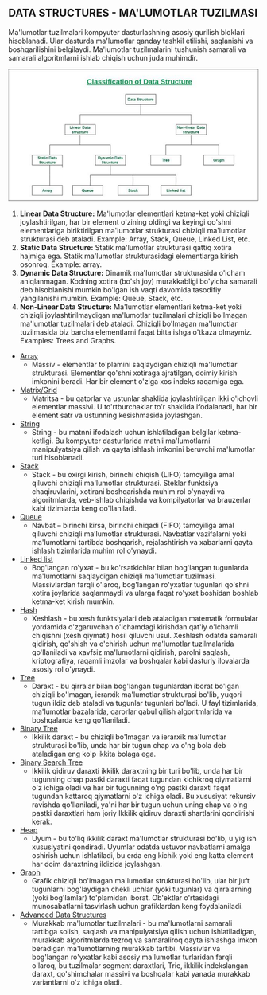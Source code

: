 ## DATA STRUCTURES - MA'LUMOTLAR TUZILMASI

Ma'lumotlar tuzilmalari kompyuter dasturlashning asosiy qurilish bloklari hisoblanadi. Ular dasturda ma'lumotlar qanday tashkil etilishi,
saqlanishi va boshqarilishini belgilaydi. Ma'lumotlar tuzilmalarini tushunish samarali va samarali algoritmlarni ishlab chiqish uchun juda muhimdir.

<p align="center">
<img src="../images/classification-ds.jpg">
</p>

1. **Linear Data Structure:** Ma'lumotlar elementlari ketma-ket yoki chiziqli joylashtirilgan, har bir element o'zining oldingi va keyingi qo'shni elementlariga
   biriktirilgan ma'lumotlar strukturasi chiziqli ma'lumotlar strukturasi deb ataladi.
   Example: Array, Stack, Queue, Linked List, etc.
2. **Static Data Structure:** Statik ma'lumotlar strukturasi qattiq xotira hajmiga ega. Statik ma'lumotlar strukturasidagi elementlarga kirish osonroq.
   Example: array.
3. **Dynamic Data Structure:** Dinamik ma'lumotlar strukturasida o'lcham aniqlanmagan. Kodning xotira (bo'sh joy) murakkabligi bo'yicha samarali deb hisoblanishi
   mumkin bo'lgan ish vaqti davomida tasodifiy yangilanishi mumkin.
   Example: Queue, Stack, etc.
4. **Non-Linear Data Structure:** Ma'lumotlar elementlari ketma-ket yoki chiziqli joylashtirilmaydigan ma'lumotlar tuzilmalari chiziqli bo'lmagan ma'lumotlar
   tuzilmalari deb ataladi. Chiziqli bo'lmagan ma'lumotlar tuzilmasida biz barcha elementlarni faqat bitta ishga o'tkaza olmaymiz.
   Examples: Trees and Graphs.

- [Array](./array.md)
  - Massiv - elementlar to'plamini saqlaydigan chiziqli ma'lumotlar strukturasi. Elementlar qo'shni xotiraga ajratilgan,
    doimiy kirish imkonini beradi. Har bir element o'ziga xos indeks raqamiga ega.
- [Matrix/Grid](./matrix.md)
  - Matritsa - bu qatorlar va ustunlar shaklida joylashtirilgan ikki o'lchovli elementlar massivi. U to'rtburchaklar to'r shaklida ifodalanadi, har bir element satr va ustunning kesishmasida joylashgan.
- [String](./string.md)
  - String - bu matnni ifodalash uchun ishlatiladigan belgilar ketma-ketligi. Bu kompyuter dasturlarida matnli ma'lumotlarni manipulyatsiya qilish va qayta ishlash imkonini beruvchi ma'lumotlar turi hisoblanadi.
- [Stack](./stack.md)
  - Stack - bu oxirgi kirish, birinchi chiqish (LIFO) tamoyiliga amal qiluvchi chiziqli ma'lumotlar strukturasi. Steklar funktsiya chaqiruvlarini, xotirani boshqarishda muhim rol o'ynaydi va algoritmlarda, veb-ishlab chiqishda va kompilyatorlar va brauzerlar kabi tizimlarda keng qo'llaniladi.
- [Queue](./queue.md)
  - Navbat – birinchi kirsa, birinchi chiqadi (FIFO) tamoyiliga amal qiluvchi chiziqli ma’lumotlar strukturasi. Navbatlar vazifalarni yoki ma'lumotlarni tartibda boshqarish, rejalashtirish va xabarlarni qayta ishlash tizimlarida muhim rol o'ynaydi.
- [Linked list](./linked-list.md)
  - Bog'langan ro'yxat - bu ko'rsatkichlar bilan bog'langan tugunlarda ma'lumotlarni saqlaydigan chiziqli ma'lumotlar tuzilmasi. Massivlardan farqli o'laroq, bog'langan ro'yxatlar tugunlari qo'shni xotira joylarida saqlanmaydi va ularga faqat ro'yxat boshidan boshlab ketma-ket kirish mumkin.
- [Hash](./hash.md)
  - Xeshlash - bu xesh funktsiyalari deb ataladigan matematik formulalar yordamida o'zgaruvchan o'lchamdagi kirishdan qat'iy o'lchamli chiqishni (xesh qiymati) hosil qiluvchi usul. Xeshlash odatda samarali qidirish, qo'shish va o'chirish uchun ma'lumotlar tuzilmalarida qo'llaniladi va xavfsiz ma'lumotlarni qidirish, parolni saqlash, kriptografiya, raqamli imzolar va boshqalar kabi dasturiy ilovalarda asosiy rol o'ynaydi.
- [Tree](./tree.md)
  - Daraxt - bu qirralar bilan bog'langan tugunlardan iborat bo'lgan chiziqli bo'lmagan, ierarxik ma'lumotlar strukturasi bo'lib, yuqori tugun ildiz deb ataladi va tugunlar tugunlari bo'ladi. U fayl tizimlarida, ma'lumotlar bazalarida, qarorlar qabul qilish algoritmlarida va boshqalarda keng qo'llaniladi.
- [Binary Tree](./binary-tree.md)
  - Ikkilik daraxt - bu chiziqli bo'lmagan va ierarxik ma'lumotlar strukturasi bo'lib, unda har bir tugun chap va o'ng bola deb ataladigan eng ko'p ikkita bolaga ega.
- [Binary Search Tree](./binary-search-tree.md)
  - Ikkilik qidiruv daraxti ikkilik daraxtning bir turi bo'lib, unda har bir tugunning chap pastki daraxti faqat tugundan kichikroq qiymatlarni o'z ichiga oladi va har bir tugunning o'ng pastki daraxti faqat tugundan kattaroq qiymatlarni o'z ichiga oladi. Bu xususiyat rekursiv ravishda qo'llaniladi, ya'ni har bir tugun uchun uning chap va o'ng pastki daraxtlari ham joriy Ikkilik qidiruv daraxti shartlarini qondirishi kerak.
- [Heap](./heap.md)
  - Uyum - bu to'liq ikkilik daraxt ma'lumotlar strukturasi bo'lib, u yig'ish xususiyatini qondiradi. Uyumlar odatda ustuvor navbatlarni amalga oshirish uchun ishlatiladi, bu erda eng kichik yoki eng katta element har doim daraxtning ildizida joylashgan.
- [Graph](./graph.md)
  - Grafik chiziqli bo'lmagan ma'lumotlar strukturasi bo'lib, ular bir juft tugunlarni bog'laydigan chekli uchlar (yoki tugunlar) va qirralarning (yoki bog'lamlar) to'plamidan iborat. Ob'ektlar o'rtasidagi munosabatlarni tasvirlash uchun grafiklardan keng foydalaniladi.
- [Advanced Data Structures](./advanced.md)
  - Murakkab ma'lumotlar tuzilmalari - bu ma'lumotlarni samarali tartibga solish, saqlash va manipulyatsiya qilish uchun ishlatiladigan, murakkab algoritmlarda tezroq va samaraliroq qayta ishlashga imkon beradigan ma'lumotlarning murakkab tartibi. Massivlar va bog'langan ro'yxatlar kabi asosiy ma'lumotlar turlaridan farqli o'laroq, bu tuzilmalar segment daraxtlari, Trie, ikkilik indekslangan daraxt, qo'shimchalar massivi va boshqalar kabi yanada murakkab variantlarni o'z ichiga oladi.
